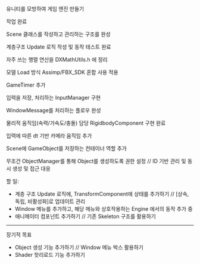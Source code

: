 유니티를 모방하여 게임 엔진 만들기



작업 완료

Scene 클래스를 작성하고 관리하는 구조를 완성

계층구조 Update 로직 작성 및 동작 테스트 완료

자주 쓰는 행렬 연산을 DXMathUtils.h 에 정리

모델 Load 방식 Assimp/FBX\_SDK 혼합 사용 적용

GameTimer 추가

입력을 저장, 처리하는 InputManager 구현

WindowMessage를 처리하는 플로우 완성

물리적 움직임(속력/가속도/충돌) 담당 RigidbodyComponent 구현 완료

입력에 따른 dt 기반 카메라 움직임 추가

Scene에 GameObject를 저장하는 컨테이너 역할 추가



무조건 ObjectManager를 통해 Object를 생성하도록 권한 설정 // ID 기반 관리 및 동시 생성 및 접근 대응





할 일:

* 계층 구조 Update 로직에, TransformComponent에 상태를 추가하기 // \[상속, 독립, 비활성화]로 업데이트 관리
* Window 메뉴를 추가하고, 해당 메뉴와 상호작용하는 Engine 에서의 동작 추가 중
* 애니메이터 컴포넌트 추가하기 // 기존 Skeleton 구조를 활용하기


-------------------------------------

장기적 목표


* Object 생성 기능 추가하기 // Window 메뉴 박스 활용하기
* Shader 핫리로드 기능 추가하기




